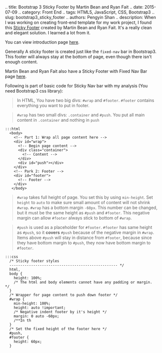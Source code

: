 .. title: Bootstrap 3 Sticky Footer by Martin Bean and Ryan Fait
.. date: 2015-07-09
.. category: Front End
.. tags: HTML5, JavaScript, CSS, Bootstrap3
.. slug: bootstrap3_sticky_footer
.. authors: Pengyin Shan
.. description: When I was working on creating front-end template for my work project, I found this <a href="http://getbootstrap.com/2.3.2/examples/sticky-footer.html">Sticky Footer</a> created by Martin Bean and Ryan Fait. It's a really clean and elegant solution. I learned a lot from it.

You can view introduction page <a href="http://getbootstrap.com/2.3.2/examples/sticky-footer.html">here</a>.

Generally A sticky footer is created just like the `fixed-nav` bar in Bootstrap3. This footer will always stay at the bottom of page, even though there isn't enough content.

Martin Bean and Ryan Fait also have a Sticky Footer with Fixed Nav Bar page <a href="http://getbootstrap.com/2.3.2/examples/sticky-footer-navbar.html">here</a>.

Following is part of basic code for Sticky Nav bar with my analysis (You need Bootstrap3 css library):

>In HTML, You have two big divs: `#wrap` and `#footer`. `#footer` contains everything you want to put in footer.

>`#wrap` has two small divs: `.container` and `#push`. You put all main content in `.container` and nothing in `push`

    :::html
      <body>
        <!-- Part 1: Wrap all page content here -->
        <div id="wrap">
          <!-- Begin page content -->
          <div class="container">
            <!-- Content -->
          </div>
          <div id="push"></div>
        </div>
        <!-- Park 2: Footer -->
        <div id="footer">
          <!-- Footer -->
        </div>
       </body>

>`#wrap` takes full height of page. You set this by using `min-height`. Set `height` to `auto` to make sure small amount of content will not shrink `#wrap`. `#wrap` has a bottom margin `-60px`. This number can be changed, but it must be the same height as `#push` and `#footer`. This negative margin can allow `#footer` always stick to bottom of `#wrap`.

>`#push` is used as a placeholder for `#footer`. `#footer` has same height as `#push`, so it **covers** `#push` because of the negative margin in `#wrap`. Items above `#push` will stay in distance from `#footer`, because since they have bottom margin to `#push`, they now have bottom margin to `#footer`.

    :::css
      /* Sticky footer styles
      -------------------------------------------------- */
      html,
      body {
        height: 100%;
        /* The html and body elements cannot have any padding or margin. */
      }
      /* Wrapper for page content to push down footer */
      #wrap {
        min-height: 100%;
        height: auto !important;
        /* Negative indent footer by it's height */
        margin: 0 auto -60px;
        /**In th
      }
      /* Set the fixed height of the footer here */
      #push,
      #footer {
        height: 60px;
      }

